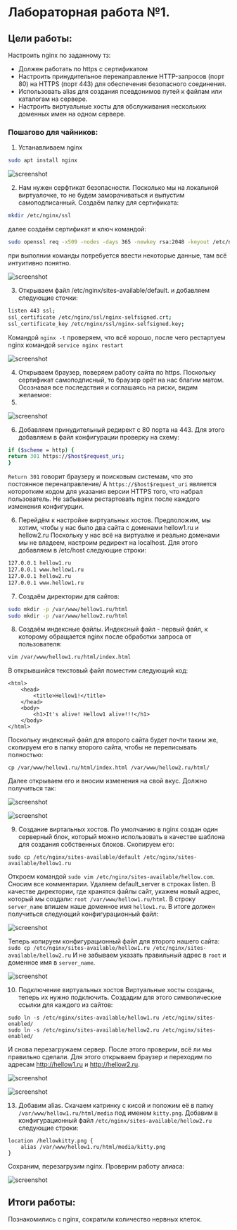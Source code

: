 # Лабораторная работа №1.

## Цели работы:
Настроить nginx по заданному тз:
- Должен работать по https c сертификатом
- Настроить принудительное перенаправление HTTP-запросов (порт 80) на HTTPS (порт 443) для обеспечения безопасного соединения.
- Использовать alias для создания псевдонимов путей к файлам или каталогам на сервере.
- Настроить виртуальные хосты для обслуживания нескольких доменных имен на одном сервере.

### Пошагово для чайников:
1. Устанавливаем nginx
```bash
sudo apt install nginx
```

![screenshot](img/Screenshot_1.png)

2. Нам нужен серфтикат безопасности. Посколько мы на локальной виртуалочке, то не будем заморачиваться и выпустим самоподписанный.
 Создаём папку для сертификата:
```bash
mkdir /etc/nginx/ssl
```

далее создаём сертификат и ключ командой:

```bash
sudo openssl req -x509 -nodes -days 365 -newkey rsa:2048 -keyout /etc/nginx/ssl/nginx-selfsigned.key -out /etc/nginx/ssl/nginx-selfsigned.crt
```

при выполнии команды потребуется ввести некоторые данные, там всё интуитивно понятно.

![screenshot](img/Screenshot_2.png)

3. Открываем файл /etc/nginx/sites-available/default.  и добавляем следующие сточки:

```bash
listen 443 ssl;
ssl_certificate /etc/nginx/ssl/nginx-selfsigned.crt;
ssl_certificate_key /etc/nginx/ssl/nginx-selfsigned.key;
```

Командой `nginx -t` проверяем, что всё хорошо, после чего рестартуем nginx командой `service nginx restart`

![screenshot](img/Screenshot_3.png)

4. Открываем браузер, поверяем работу сайта по https. Поскольку сертификат самоподписный, то браузер орёт на нас благим матом. Осознавая все последствия и соглашаясь на риски, видим желаемое:
5. 
![screenshot](img/Screenshot_4.png)

6. Добавляем принудительный редирект с 80 порта на 443. Для этого добавляем в файл конфигурации проверку на схему:

```bash
if ($scheme = http) {
return 301 https://$host$request_uri;
}
```

`Return 301` говорит браузеру и поисковым системам, что это постоянное перенаправление/
А `https://$host$request_uri` является которотким кодом для указания версии HTTPS того, что набрал пользователь.
Не забываем рестартовать nginx после каждого изменения конфигурции.

6. Перейдём к настройке виртуальных хостов. Предположим, мы хотим, чтобы у нас было два сайта c доменами hellow1.ru и hellow2.ru
Поскольку у нас всё на виртуалке и реально доменами мы не владеем, настроим редирект на localhost.
Для этого добавляем в /etc/host следующие строки:

```bash
127.0.0.1 hellow1.ru
127.0.0.1 www.hellow1.ru
127.0.0.1 hellow2.ru
127.0.0.1 www.hellow1.ru
```

7. Создаём директории для сайтов:
```bash
sudo mkdir -p /var/www/hellow1.ru/html
sudo mkdir -p /var/www/hellow2.ru/html
```

8. Создаём индексные файлы. Индексный файл - первый файл, к которому обращается nginx после обработки запроса от пользователя:

```bash
vim /var/www/hellow1.ru/html/index.html
```
В открывшийся текстовый файл поместим следующий код:
```
<html>
    <head>
        <title>Hellow1!</title>
    </head>
    <body>
        <h1>It's alive! Hellow1 alive!!!</h1>
    </body>
</html>
```
Поскольку индексный файл для второго сайта будет почти таким же, скопируем его в папку второго сайта, чтобы не переписывать полностью:
```
cp /var/www/hellow1.ru/html/index.html /var/www/hellow2.ru/html/
```
Далее открываем его и вносим изменения на свой вкус. Должно получиться так:

![screenshot](img/Screenshot_7.png)

![screenshot](img/Screenshot_8.png)

9. Создание виртальных хостов.
По умолчанию в nginx создан один серверный блок, который можно использовать в качестве шаблона для создания собственных блоков. Скопируем его:
```
sudo cp /etc/nginx/sites-available/default /etc/nginx/sites-available/hellow1.ru
```
Откроем командой `sudo vim /etc/nginx/sites-available/hellow.com`. Сносим все комментарии. Удаляем default_server в строках listen.
В качестве директории, где хранятся файлы сайт, укажем новый адрес, который мы создали: `root /var/www/hellow1.ru/html`.
В строку `server_name` впишем наше доменное имя `hellow1.ru`.
В итоге должен получиться следующий конфигурационный файл:

![screenshot](img/Screenshot_9.png)

Теперь копируем конфигурационный файл для второго нашего сайта: `sudo cp /etc/nginx/sites-available/hellow1.ru /etc/nginx/sites-available/hellow2.ru`
И не забываем указать правильный адрес в `root` и доменное имя в `server_name`.

![screenshot](img/Screenshot_10.png)

10. Подключение виртуальных хостов
Виртуальные хосты созданы, теперь их нужно подключить. Создадим для этого символические ссылки для каждого из сайтов:
```
sudo ln -s /etc/nginx/sites-available/hellow1.ru /etc/nginx/sites-enabled/
sudo ln -s /etc/nginx/sites-available/hellow2.ru /etc/nginx/sites-enabled/
```
И снова перезагружаем сервер.
После этого проверим, всё ли мы правильно сделали. Для этого открываем браузер и переходим по адресам http://hellow1.ru и http://hellow2.ru.

![screenshot](img/Screenshot_14.png)

![screenshot](img/Screenshot_15.png)

13. Добавим alias.
Скачаем катринку с кисой и положим её в папку `/var/www/hellow1.ru/html/media` под именем `kitty.png`.
Добавим в конфигурационный файл `/etc/nginx/sites-available/hellow2.ru` следующие строки:
```
location /hellowkitty.png {
	alias /var/www/hellow1.ru/html/media/kitty.png
}
```
Сохраним, перезагрузим nginx.
Проверим работу алиаса:

![screenshot](img/Screenshot_16.png)

## Итоги работы:
Познакомились с nginx, cократили количество нервных клеток.

